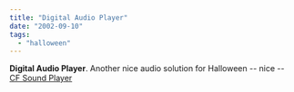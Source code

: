 ```yaml
---
title: "Digital Audio Player"
date: "2002-09-10"
tags: 
  - "halloween"
---
```


**Digital Audio Player**. Another nice audio solution for Halloween -- nice -- [CF Sound Player](http://www.acscontrol.com/Index_CFSound.asp?Page=/Pages/Products/CompactFlash/CFSound_II_Main.htm)
